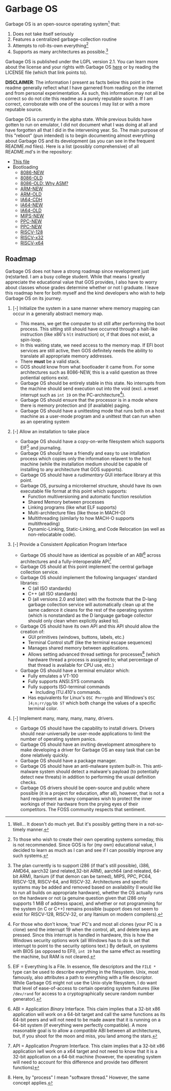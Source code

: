 # Garbage OS
Garbage OS is an open-source operating system[^1] that:
1. Does not take itself seriously
2. Features a centralized garbage-collection routine
3. Attempts to roll-its-own everything[^2]
4. Supports as many architectures as possible.[^3]

Garbage OS is published under the LGPL version 2.1. You can learn more about the
license and your rights with Garbage OS [here](./LICENSE) or by reading the 
LICENSE file (which that link points to).

**DISCLAIMER**: The information I present as facts below this point in the 
readme generally reflect what I have garnered from reading on the internet and
from personal experimentation. As such, this information may not all be correct
so do not cite this readme as a purely reputable source. If I am correct, 
corroborate with one of the sources I may list or with a more reputable source.

Garbage OS is currently in the alpha state. While previous builds have gotten to
run on emulator, I did not document what I was doing at all and have forgotten 
all that I did in the intervening year. So. The main purpose of this "reboot"
(pun intended) is to begin documenting almost everything about Garbage OS and 
its development (as you can see in the frequent README.md files). Here is a list
(possibly comprehensive) of all README.md's in the repository:
- [This file](./README.md)
- Bootloading
    + [8086-NEW](./src/bootload/8086/new/readme.md)
    + [8086-OLD](./src/bootload/8086/old/readme.md)
    + [8086-OLD: Why ASM?](./src/bootload/8086/old/entry/readme.md)
    + [ARM-NEW](./src/bootload/arm/new/readme.md)
    + [ARM-OLD](./src/bootload/arm/old/readme.md)
    + [IA64-CDH](./src/bootload/ia64/cdh/readme.md)
    + [IA64-NEW](./src/bootload/ia64/new/readme.md)
    + [IA64-OLD](./src/bootload/ia64/old/readme.md)
    + [MIPS-NEW](./src/bootload/mips/new/readme.md)
    + [PPC-NEW](./src/bootload/ppc/new/readme.md)
    + [PPC-NEW](./src/bootload/ppc/old/readme.md)
    + [RISCV-128](./src/bootload/riscv/128/readme.md)
    + [RISCV-x32](./src/bootload/riscv/x32/readme.md)
    + [RISCV-x64](./src/bootload/riscv/x64/readme.md)

## Roadmap
Garbage OS does not have a strong roadmap since revelopment just (re)started. I
am a busy college student. While that means I greatly appreciate the educational
value that GOS provides, I also have to worry about classes whose grades 
determine whether or not I graduate. I leave this roadmap here for both myself
and the kind developers who wish to help Garbage OS on its journey.

1. [-] Initialize the system in a sane manner where memory mapping can occur in a 
generally abstract memory map. 
    - This means, we get the computer to sit still after performing the boot 
    process. This sitting still should have occurred through a halt-like 
    instruction (like x86's `hlt` instruction) or, if that does not exist, a 
    spin-loop.
    - In this waiting state, we need access to the memory map. If EFI boot 
    services are still active, then GOS definitely needs the ability to
    translate all appropriate memory addresses.
    - There **must** be a valid stack.
    - GOS should know from what bootloader it came from. For some architectures
    such as 8086-NEW, this is a valid question as three potiential options
    exist.
    - Garbage OS should be entirely stable in this state. No interrupts from the
    machine should send execution out into the void (excl. a reset interrupt 
    such as `int 19` on the PC-architecture[^4]).
    - Garbage OS should ensure that the processor is in a mode where there is 
    memory protection and (if available) paging.
    - Garbage OS should have a unittesting mode that runs both on a host machine
    as a user-mode program and a unittest that can run when as an operating 
    system
2. [-] Allow an installation to take place
    - Garbage OS should have a copy-on-write filesystem which supports EIF[^5] 
    and journaling.
    - Garbage OS should have a friendly and easy to use intallation process 
    which copies only the information relavent to the host machine (while the 
    installation medium should be capable of installing to any architecture 
    that GOS supports).
    - Garbage OS should have a *rudimentary* GUI interface library at this 
    point.
    - Garbage OS, pursuing a microkernel structure, should have its own 
    executable file format at this point which supports:
        + Function multiversioning and automatic function resolution
        + Shared Memory between processes
        + Linking programs (like what ELF supports)
        + Multi-architecture files (like those in MACH-O)
        + Multithreading (similarly to how MACH-O supports multithreading)
        + Dynamic-Linking, Static-Linking, and Code Relocation (as well as 
        non-relocatable code).

3. [-] Provide a Consistent Application Program Interface
    - Garbage OS should have as identical as possible of an ABI[^6] across 
    architectures and a fully-interoperable API[^7]
    - Garbage OS should at this point implement the central garbage collection
    service.
    - Garbage OS should implement the following languages' standard libraries:
        + C (all ISO standards)
        + C++ (all ISO standards)
        + D (all versions 2.0 and later) with the footnote that the D-lang 
        garbage collection service will automatically clean up at the same 
        cadence it cleans for the rest of the operating system (which is 
        nonstandard as the D language garbage collector should only clean when
        explicitly asked to).
    - Garbage OS should have its own API and this API should allow the creation
    of:
        + GUI primitives (windows, buttons, labels, etc.)
        + Terminal Control stuff (like the terminal escape sequences)
        + Manages shared memory between applications. 
        + Allows setting advanced thread settings for processes[^8] (which 
        hardware thread a process is assigned to; what percentage of that thread
        is available for CPU use, etc.)
    - Garbage OS should have a terminal emulator which:
        + Fully emulates a VT-100
        + Fully supports ANSI.SYS commands
        + Fully supports ISO-terminal commands
            * Including ITU.410's commands.
        + Has equivalents for Linux's `OSC Pnrrggbb` and Windows's 
        `OSC ]4;n;rr/gg/bb ST` which both change the values of a specific 
        terminal color.
4. [-] Implement many, many, many, many, drivers.
    - Garbage OS should have the capability to install drivers. Drivers should
    near-universally be user-mode applications to limit the number of operating
    system panics.
    - Garbage OS should have an inviting development atmosphere to make 
    developing a driver for Garbage OS an easy task that can be done relatively
    quickly.
    - Garbage OS should have a package manager.
    - Garbage OS should have an anti-malware system built-in. This anti-malware
    system should detect a malware's payload (to potentially detect new threats)
    in addition to performing the usual definition checks. 
    - Garbage OS drivers should be open-source and public where possible (it is
    a project for education, after all), however, that is not a hard requirement
    as many companies wish to protect the inner workings of their hardware from
    the prying eyes of their competitors. The FOSS community respects that 
    sentiment.

[^1]: Well... It doesn't do much yet. But it's possibly getting there in a 
not-so-timely manner.
[^2]: To those who wish to create their own operating systems someday, this is
not recommended. Since GOS is for (my own) educational value, I decided to learn
as much as I can and see if I can possibly improve any such systems.
[^3]: The plan currently is to support i286 (if that's still possible), i386, 
AMD64, aarch32 (and related,32-bit ARM), aarch64 (and releated, 64-bit ARM), 
Itanium (if that demon can be tamed), MIPS, PPC, PC64, RISCV-128, RISCV-64, and
RISCV-32. Architectures and specific systems may be added and removed based on
availability (I would like to run all builds on appropriate hardware), whether
the OS actually runs on the hardware or not (a genuine question given that i286
only supports 1 MiB of address space), and whether or not programming for the 
system (in C or C++) remains possible (support does not seem to exist for 
RISCV-128, RISCV-32, or any Itanium on modern compilers).
[^4]: For those who don't know, 'true' PC's and most all clones (your PC is a
clone) send the interrupt 19 when the control, alt, and delete keys are pressed.
Since this interrupt is handled in hardware, this is how the Windows security
options work (all Windows has to do is set that interrupt to point to the 
security options text.) By default, on systems with BIOS (as opposed to EFI), 
`int 19` has the same effect as resetting the machine, but RAM is not cleared.
[^5]: EIF = Everything Is a File. In essence, file descriptors and the `FILE *`
type can be used to describe everything in the filesystem. Unix, most famously,
also attributes a path to everything with a file descriptor. While Garbage OS 
might not use the Unix-style filesystem, I do want that level of ease-of-access
to certain operating system features (like `/dev/rand` for access to a 
cryptographically secure random number generator).
[^6]: ABI = Application *Binary* Interface. This claim implies that a 32-bit
x86 application will work on a 64-bit target and call the same functions as its
64-bit peers and will not need to be made aware that it is running on a 64-bit 
system (if everything were perfectly compatible). A more reasonable goal is to 
allow a *compatible* ABI between all architectures, but, if you shoot for the 
moon and miss, you land among the stars.
[^7]: API = Application *Program* Interface. This claim implies that a 32-bit 
x86 application iwll work on a x64 target and not need to know that it is a 
32-bit application on a 64-bit machine (however, the operating system will need
to account for this difference and provide two different functions)
[^8]: Here, by "process" I mean "software thread." However, the same concept 
applies.